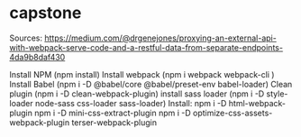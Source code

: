 # capstone

Sources:
https://medium.com/@drgenejones/proxying-an-external-api-with-webpack-serve-code-and-a-restful-data-from-separate-endpoints-4da9b8daf430


Install NPM (npm install)
Install webpack (npm i webpack webpack-cli )
Install Babel (npm i -D @babel/core @babel/preset-env babel-loader)
Clean plugin (npm i -D clean-webpack-plugin)
install sass loader (npm i -D style-loader node-sass css-loader sass-loader)
Install:
npm i -D html-webpack-plugin
npm i -D mini-css-extract-plugin
npm i -D optimize-css-assets-webpack-plugin terser-webpack-plugin